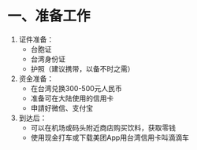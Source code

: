 # 一、准备工作

1. 证件准备：
    - 台胞证
    - 台湾身份证
    - 护照（建议携带，以备不时之需）
2. 资金准备：
    - 在台湾兑换300-500元人民币
    - 准备可在大陆使用的信用卡
    - 申請好微信、支付宝
1. 到达后：
    - 可以在机场或码头附近商店购买饮料，获取零钱
    - 使用现金打车或下载美团App用台湾信用卡叫滴滴车
